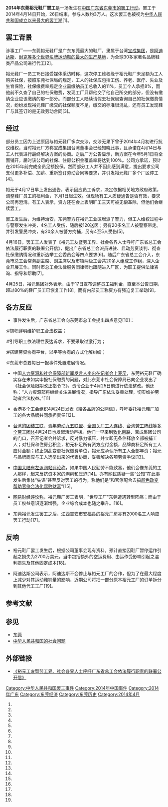**2014年东莞裕元鞋厂罢工**是一场发生在[中国](https://zh.wikipedia.org/wiki/中国 "wikilink")[广东省](../Page/广东省.md "wikilink")[东莞市的罢工行动](../Page/东莞市.md "wikilink")。罢工于2014年4月14日开始，26日结束，参与人数约3万人。这次罢工也被视为[中华人民共和国成立以来最大的](https://zh.wikipedia.org/wiki/中华人民共和国 "wikilink")[罢工潮](https://zh.wikipedia.org/wiki/罢工 "wikilink")\[1\]。

## 罢工背景

涉事工厂——东莞裕元鞋厂是广东东莞最大的鞋厂，隶属于台湾[宝成集团](https://zh.wikipedia.org/wiki/宝成集团 "wikilink")，是[阿迪达斯](https://zh.wikipedia.org/wiki/阿迪达斯 "wikilink")、[耐克等多个世界名牌运动鞋的最大的生产基地](../Page/耐克.md "wikilink")，为全球30多家著名品牌鞋类产品公司进行代工\[2\]。

裕元鞋厂一员工15日接受媒体采访时称，这次停工维权缘于裕元鞋厂未足额为工人购买社保，按照东莞社保局的规定，工人的社保应包括工伤、养老、医疗、失业及生育保险，社保缴费率规定企业需缴纳员工总收入的11%，员工个人承担8%，而他前不久查了自己的社保缴费，发现工厂只帮他交了他自己所交的部分，但没有缴纳企业应该缴纳的那一部分。而部分工人陆续请假去社保局查询自己的社保缴费情况，纷纷发现裕元鞋厂缴交的社保额度不足，缴交的标准很混乱，还有员工发现鞋厂与其签订的是无效劳动合同\[3\]。

## 经过

部分员工因为上述原因与裕元鞋厂多次交涉，交涉无果下曾于2014年4月初进行抗议维权，当时裕元厂方称宝成集团台湾董事会已经知晓此事，且承诺在4月14日与工人代表进行最终解决方案的协商。之后厂方公告显示，新方案在今年5月1日将全面铺开，届时该公司的社保、住房公积金覆盖率将达到100%。公司方承诺，预计在2015年前完成全员足额投保。然而部分工人并不因此感到满意，提出要求公司支付更多补偿、加薪、重新签订劳动合同等要求，并引发裕元鞋厂多个厂区停工\[4\]。

裕元于4月17日早上发出通告，表示因应员工诉求，决定依据相关地方政府政策，调整鞋厂员工的福利金，下月1日起生效。但现场有工人质疑通告是否有效，要求公司再澄清。有工人表示，资方还在会上表明旷工三天可被无偿革除，但他们会继续罢工。

罢工发生后，为维持治安，东莞警方在裕元工业区增派了警力，但工人维权过程中与警察发生冲突，4名工人受伤，随后被120送医；另有20多名工人被警察带走。并引发警民冲突，有20余人被警方拘捕，另有4至5人受伤\[5\]。

4月16日，罢工工人发表了《裕元工友暨劳工界、社会各界人士呼吁广东省总工会依法履行职责的联署公开信》，提出广东省总工会派员进驻、启动劳资谈判、彻查社保缴纳情况和重新选举工会委员会等四点要求\[6\]。随后广东省总工会介入，东莞市总工会常务副主席、副主席以及市镇两级工会共20多人组成工作组，深入企业开展工作。同时市总工会法律服务团律师也跟随进入厂区，为职工提供法律咨询、指导和帮助\[7\]。

4月25日，裕元集团对外表示，由于17日宣布调整员工福利金，直至本公告日期，超过80%的鞋厂员工已恢复工作\[8\]。而有内部员工称资方有强迫复工举动\[9\]。

## 各方反应

  - 事件发生后，广东省总工会向东莞市总工会提出四点意见\[10\]：

:\#旗帜鲜明维护职工合法权益；

:\#引导职工依法理性表达诉求，不要采取过激行为；

:\#搭建劳资协商平台，以平等协商的方式化解纠纷；

:\#东莞市总要每日一报事件处置进展情况。

  - 中国[人力资源和社会保障部新闻发言人李忠在记者会上表示](https://zh.wikipedia.org/wiki/人力资源和社会保障部 "wikilink")，东莞裕元鞋厂确实存在未如实申报社保缴费的问题，对此东莞市社会保障局已向企业发出了《社会保险限期改正指令书》，责令企业于4月25日前进行依法整改。他还称：“人力资源部将继续关注进展情况，指导广东依法妥善处理，切实维护劳动者合法权益。”\[11\]

<!-- end list -->

  - [香港多个工会组织](../Page/香港.md "wikilink")4月24日发表《給各品牌的公開信》，呼吁委托裕元鞋厂加工的各大品牌共同承担责任\[12\]。

<!-- end list -->

  - [台湾的](https://zh.wikipedia.org/wiki/台湾 "wikilink")[团结工联](https://zh.wikipedia.org/wiki/团结工联 "wikilink")、[青年劳动九五联盟](https://zh.wikipedia.org/wiki/青年劳动九五联盟 "wikilink")、[全国关厂工人连线](https://zh.wikipedia.org/wiki/全国关厂工人连线 "wikilink")、[台湾劳工阵线等多个劳工团体](https://zh.wikipedia.org/wiki/台湾劳工阵线 "wikilink")4月24日也发起活动声援。他们一早来到[敦化南路](../Page/敦化南路.md "wikilink")、宝成集团公司的门口，召开记者会并诉求，反对暴力镇压，并立即无条件释放全部被捕工人；对社保和住房公积金，裕元补足所有资方应付金额，品牌商补足所有工人应付金额；终止胡乱变更社保缴费单位，裕元应承认所有工人全部年资；裕元与品牌商应与工人选举出来的代表协商，妥善解决各项劳资争议\[13\]。

<!-- end list -->

  - [中国大陆有](../Page/中国大陆.md "wikilink")[左派网站评论称](../Page/左派.md "wikilink")，如果中国人民勤劳不能致富，他们会像东莞的工人那样，起来反抗资本家的剥削和压迫\[14\]。亦有网民质疑一些“公知”在此事发生后集体“失语”甚至反对罢工的行为，称他们是“和官僚配合去搞[颜色政变帮助官僚合法化腐败财富](../Page/颜色革命.md "wikilink")”\[15\]。

<!-- end list -->

  - [网易财经评论称](../Page/网易.md "wikilink")，裕元鞋厂罢工表明，"世界工厂"东莞遭遇转型阵痛；而由于员工权益意识逐渐增强，企业综合成本也随之攀升。\[16\]。

<!-- end list -->

  - 东莞裕元发生罢工之后，[江西](https://zh.wikipedia.org/wiki/江西 "wikilink")[吉安市](../Page/吉安市.md "wikilink")[安福县的裕元厂房亦有](../Page/安福县.md "wikilink")2000名工人响应罢工行动\[17\]。

## 反响

  - 裕元鞋厂罢工发生后，根据公司董事会现有资料，预计直接因鞋厂暂停运作引起之损失为2700万美元，当中包括额外的空运费用、由运作受影响引起之溢利损失及其他固定成本\[18\]。

<!-- end list -->

  - 阿迪达斯公司表示，阿迪达斯不会停止与裕元工厂的合作，但为了在最大程度上减少对其运动鞋销量的影响，近期公司将把一部分原本裕元工厂的订单拆分到其他代工工厂\[19\]。

## 参考文献

## 参见

  - [东莞](https://zh.wikipedia.org/wiki/东莞 "wikilink")
  - [中华人民共和国的社会问题](../Page/中华人民共和国的社会问题.md "wikilink")

## 外部链接

  - [《裕元工友暨劳工界、社会各界人士呼吁广东省总工会依法履行职责的联署公开信》](https://docs.google.com/document/d/1oNetry0CZrkNntzjT5pJ5tJuhzlkbQ_jwaZ7RzshOpM/pub)

[Category:中华人民共和国罢工事件](https://zh.wikipedia.org/wiki/Category:中华人民共和国罢工事件 "wikilink")
[Category:2014年中国事件](https://zh.wikipedia.org/wiki/Category:2014年中国事件 "wikilink")
[Category:2014年广东](https://zh.wikipedia.org/wiki/Category:2014年广东 "wikilink")
[Category:东莞经济](https://zh.wikipedia.org/wiki/Category:东莞经济 "wikilink")
[Category:东莞历史](https://zh.wikipedia.org/wiki/Category:东莞历史 "wikilink")
[Category:2014年4月](https://zh.wikipedia.org/wiki/Category:2014年4月 "wikilink")

1.

2.

3.
4.
5.

6.

7.

8.

9.

10.
11.

12.

13.
14.
15.

16.

17.

18.
19.
